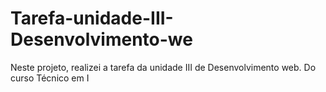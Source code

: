 # Tarefa-unidade-III-Desenvolvimento-we
Neste projeto, realizei a tarefa da unidade III de Desenvolvimento web. Do curso Técnico em I
